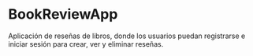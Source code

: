 # BookReviewApp
Aplicación de reseñas de libros, donde los usuarios puedan registrarse e iniciar sesión para crear, ver y eliminar reseñas.
